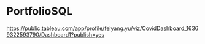 # PortfolioSQL
https://public.tableau.com/app/profile/feiyang.yu/viz/CovidDashboard_16369322593790/Dashboard1?publish=yes
